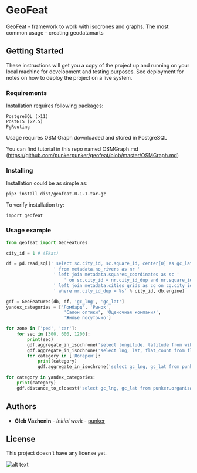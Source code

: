 # GeoFeat

GeoFeat - framework to work with isocrones and graphs. The most common usage - creating geodatamarts

## Getting Started

These instructions will get you a copy of the project up and running on your local machine for development and testing purposes. See deployment for notes on how to deploy the project on a live system.

### Requirements

Installation requires following packages:
```
PostgreSQL (>11)
PostGIS (>2.5)
PgRouting
```
Usage requires OSM Graph downloaded and stored in PostgreSQL

You can find tutorial in this repo named OSMGraph.md (https://github.com/punkerpunker/geofeat/blob/master/OSMGraph.md)

### Installing

Installation could be as simple as:

```
pip3 install dist/geofeat-0.1.1.tar.gz
```

To verify installation try: 

```
import geofeat
```

### Usage example

```python
from geofeat import GeoFeatures

city_id = 1 # (Ekat)

df = pd.read_sql(' select sc.city_id, sc.square_id, center[0] as gc_lat, center[1] as gc_lng '
                  ' from metadata.no_rivers as nr ' 
                  ' left join metadata.squares_coordinates as sc ' 
                      ' on sc.city_id = nr.city_id_dup and nr.square_id_dup = sc.square_id'
                  ' left join metadata.cities_grids as cg on cg.city_id = smp.city_id'
                  ' where nr.city_id_dup = %s' % city_id, db.engine)

gdf = GeoFeatures(db, df, 'gc_lng', 'gc_lat']
yandex_categories = ['Ломбард', 'Рынок', 
                      'Салон оптики', 'Оценочная компания', 
                      'Жилье посуточно']

for zone in ['ped', 'car']:
    for sec in [300, 600, 1200]:
        print(sec)
        gdf.aggregate_in_isochrone('select longitude, latitude from wikiroutes.stop where longitude is not null', sec=sec, mode=zone, column_name='stops_'+str(zone)+'_'+str(sec))
        gdf.aggregate_in_isochrone('select lng, lat, flat_count from flats.flats where lat is not null', sec=sec, mode=zone, column_name='flats_'+str(zone)+'_'+str(sec))
        for category in ['Лотереи']:
            print(category)
            gdf.aggregate_in_isochrone('select gc_lng, gc_lat from punker.organizations_short where name = \'%s\' and gc_lat is not null' % category, sec=sec, mode=zone, column_name=category + '_' + str(zone) + '_' + str(sec))

for category in yandex_categories:
    print(category)
    gdf.distance_to_closest('select gc_lng, gc_lat from punker.organizations_short where name = \'%s\' and gc_lat is not null' % category, column_name='"closest_'+category+'"', limit_meters=100000)
```

## Authors

* **Gleb Vazhenin** - *Initial work* - [punker](https://github.com/punkerpunker/)

## License

This project doesn't have any license yet.



![alt text](https://github.com/punkerpunker/geofeat/blob/master/image.png "Isocrone example")

